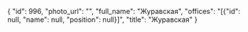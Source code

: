 {
    "id": 996,
    "photo_url": "",
    "full_name": "Журавская",
    "offices": "[{\"id\": null, \"name\": null, \"position\": null}]",
    "title": "Журавская"
}
